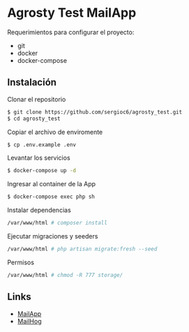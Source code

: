 # Agrosty Test MailApp

Requerimientos para configurar el proyecto:
  - git
  - docker
  - docker-compose


## Instalación

Clonar el repositorio
```sh
$ git clone https://github.com/sergioc6/agrosty_test.git
$ cd agrosty_test
```

Copiar el archivo de enviromente
```sh
$ cp .env.example .env
```

Levantar los servicios
```sh
$ docker-compose up -d
```

Ingresar al container de la App
```sh
$ docker-compose exec php sh
```

Instalar dependencias
```sh
/var/www/html # composer install
```

Ejecutar migraciones y seeders
```sh
/var/www/html # php artisan migrate:fresh --seed
```

Permisos
```sh
/var/www/html # chmod -R 777 storage/
```

## Links

- [MailApp](http://localhost/mails)
- [MailHog](http://localhost:8025/)
